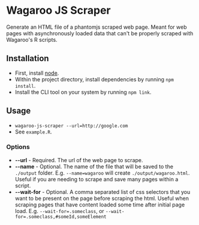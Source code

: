 # Wagaroo JS Scraper

Generate an HTML file of a phantomjs scraped web page. Meant for web pages with asynchronously loaded data that can't be properly scraped with Wagaroo's R scripts.

## Installation

* First, install [node](https://nodejs.org).
* Within the project directory, install dependencies by running `npm install`.
* Install the CLI tool on your system by running `npm link`.

## Usage

* `wagaroo-js-scraper --url=http://google.com`
* See `example.R`.

### Options

* **--url** - Required. The url of the web page to scrape.
* **--name** - Optional. The name of the file that will be saved to the `./output` folder. E.g. `--name=wagaroo` will create `./output/wagaroo.html`. Useful if you are needing to scrape and save many pages within a script.
* **--wait-for** - Optional. A comma separated list of css selectors that you want to be present on the page before scraping the html. Useful when scraping pages that have content loaded some time after initial page load. E.g. `--wait-for=.someclass`, or `--wait-for=.someclass,#someId,someElement`

